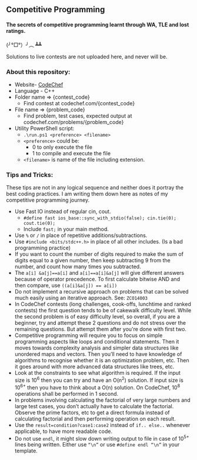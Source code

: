 ## Competitive Programming


#### The secrets of competitive programming learnt through WA, TLE and lost ratings.

(╯°□°）╯︵ ┻┻

Solutions to live contests are not uploaded here, and never will be.

### About this repository:
* Website- [CodeChef](https://www.codechef.com/)
* Language - C++
* Folder name => {contest_code}
  * Find contest at codechef.com/{contest_code}
* File name => {problem_code}
  * Find problem, test cases, expected output at codechef.com/problems/{problem_code}
* Utility PowerShell script:
  * ```.\run.ps1 <preference> <filename>```
  * ```<preference>``` could be:
    * 0 to only execute the file
    * 1 to compile and execute the file
  * ```<filename>``` is name of the file including extension.


### Tips and Tricks:
These tips are not in any logical sequence and neither does it portray the best coding practices. I am writing them down here as notes of my competitive programming journey.

* Use Fast IO instead of regular cin, cout.
  * ```#define fast ios_base::sync_with_stdio(false); cin.tie(0); cout.tie(0);```
  * Include ```fast;``` in your main method.
* Use ```%``` or ```/``` in place of repetitive additions/subtractions.
* Use ```#include <bits/stdc++.h>``` in place of all other includes. (Is a bad programming practice)
* If you want to count the number of digits required to make the sum of digits equal to a given number, then keep subtracting 9 from the number, and count how many times you subtracted.
* The ```a[i] &a[j]==a[i]``` and ```a[i]==a[i]&a[j]``` will give different answers because of operator precedence. To first calculate bitwise AND and then compare, use ```((a[i]&a[j]) == a[i])```
* Do not implement a recursive approach on problems that can be solved much easily using an iterative approach. See: ```ZCO14003```
* In CodeChef contests (long challenges, cook-offs, lunchtime and ranked contests) the first question tends to be of cakewalk difficulty level. While the second problem is of easy difficulty level, so overall, if you are a beginner, try and attempt these 2 questions and do not stress over the remaining questions. But attempt them after you're done with first two.
* Competitive programming will require you to focus on simple programming aspects like loops and conditional statements. Then it moves towards complexity analysis and simpler data structures like unordered maps and vectors. Then you’ll need to have knowledge of algorithms to recognise whether it is an optimization problem, etc. Then it goes around with more advanced data structures like trees, etc.
* Look at the constraints to see what algorithm is required. If the input size is 10<sup>6</sup> then you can try and have an O(n<sup>2</sup>) solution. If input size is 10<sup>6+</sup> then you have to think about a O(n) solution. On CodeChef, 10<sup>8</sup> operations shall be performed in 1 second.
* In problems involving calculating the factorial of very large numbers and large test cases, you don’t actually have to calculate the factorial. Observe the prime factors, etc to get a direct formula instead of calculating factorial and then performing operation on each result.
* Use the ```result=condition?case1:case2``` instead of ```if.. else..``` whenever applicable, to have more readable code.
* Do not use ```endl```, it might slow down writing output to file in case of 10<sup>5+</sup> lines being written. Either use ```“\n”``` or use ```#define endl “\n”``` in your template.
